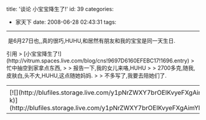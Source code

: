 title: '谈论 小宝宝降生了!'
id: 39
categories:
  - 家天下
date: 2008-06-28 02:43:31
tags:
---

<div id="msgcns!9697D6160EFEBC17!1699" class="bvMsg"><p> 是6月27日也,,真的很巧,HUHU,和居然有朋友和我的宝宝是同一天生日.<p>引用 > [小宝宝降生了!](http://vitrum.spaces.live.com/blog/cns!9697D6160EFEBC17!1696.entry)
> 忙中抽空到家拿点东西,
> 
> 报告一下,我的女儿来咯,HUHU
> 
> 2700多克,随我,皮肤白,头不大,HUHU,这点随她妈妈.
> 
> 不多写了,我要去陪她们了. 
</div><table cellspacing="0" border="0"><tr><td></td></tr><tr><td valign="top">[![](http://blufiles.storage.live.com/y1pNrZWXY7brOEIKvyeFXgAirgp2tS_QeWuuyZnVpBTzh-xOcCCgXtrD3gHjRUS2jvxPQYBiO8oU-k)](http://blufiles.storage.live.com/y1pNrZWXY7brOEIKvyeFXgAimYl2pEEGY4C1shZnoElYajOABfwGpJPbnjEkgm8kKRA0JbC09Enum0)</td></tr></table>